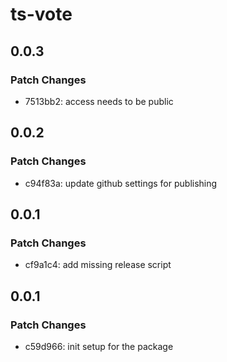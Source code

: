 # ts-vote

## 0.0.3

### Patch Changes

- 7513bb2: access needs to be public

## 0.0.2

### Patch Changes

- c94f83a: update github settings for publishing

## 0.0.1

### Patch Changes

- cf9a1c4: add missing release script

## 0.0.1

### Patch Changes

- c59d966: init setup for the package
